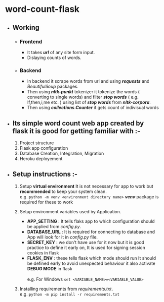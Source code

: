 # word-count-flask

- ## Working
    - ### Frontend
        - It takes ***url*** of any site form input.
        - Dislaying counts of words. 
    - ### Backend
        - In backend it scrape words from url and using ***requests*** and _BeautifulSoup_ packages.
        - Then using ***nltk-punkt*** tokenizer it tokenize the words ( converting to single words) and filter ***stop words*** ( e.g. If,then,i,me etc. ) using list of ***stop words*** from ***nltk-corpora***.
        - Then using ***collections.Counter*** it gets count of indivisual words  

- ## Its simple word count web app created by flask it is good for getting familiar with :-  
    1. Project structure 
    2. Flask app configuration
    3. Database Creation, Integration, Migration
    4. Heroku deployement

- ## Setup instructions :-
  
    1. Setup __virtual environment__ It is not necessary for app to work but __recommended__ to keep your system clean. <br>
    e.g. `python -m venv <environment directory name>` ***venv*** package is required for these to work
  
    2. Setup environment variables used by Application.
        - __APP_SETTING__ : It tells flaks app to which configuration should be applied from  _config.py_.
        - __DATABASE_URL__ : It is required for connecting to database and App will look for it in _config.py_ file.
        - __SECRET_KEY__ : we don't have use for it now but it is good practice to define it early on, It is used for signing session cookies in flask 
        - __FLASK_ENV__ : these tells flask which mode should run It should be defined early to avoid unexpected behaviour it also activate __DEBUG MODE__ in flask  <br>
      <br>
     e.g. For Windows `set <VARIABLE_NAME>=<VARIABLE_VALUE>`
      
  3. Installing requirements from _requirements.txt_. <br>
  e.g. `python -m pip install -r requirements.txt`
